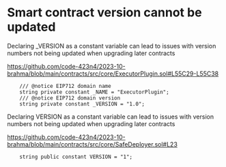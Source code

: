 # Smart contract version cannot be updated
Declaring _VERSION as a constant variable can lead to issues with version numbers not being updated when upgrading later contracts

https://github.com/code-423n4/2023-10-brahma/blob/main/contracts/src/core/ExecutorPlugin.sol#L55C29-L55C38

```solidity
    /// @notice EIP712 domain name
    string private constant _NAME = "ExecutorPlugin";
    /// @notice EIP712 domain version
    string private constant _VERSION = "1.0";
```

Declaring VERSION as a constant variable can lead to issues with version numbers not being updated when upgrading later contracts

https://github.com/code-423n4/2023-10-brahma/blob/main/contracts/src/core/SafeDeployer.sol#L23

```solidity
    string public constant VERSION = "1";
```